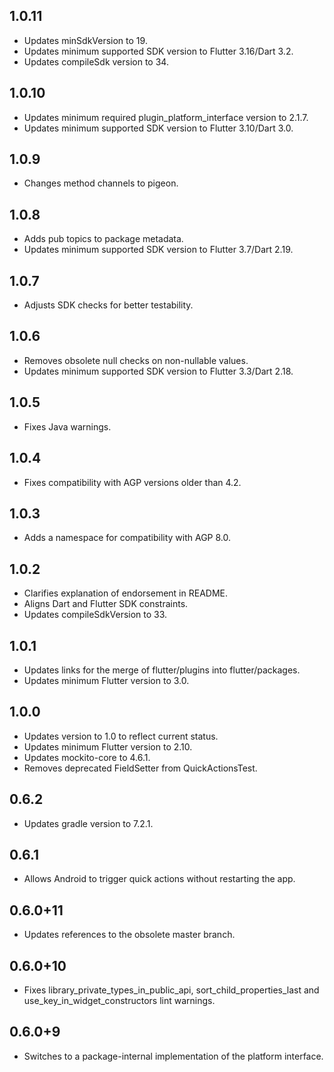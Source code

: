 ## 1.0.11

* Updates minSdkVersion to 19.
* Updates minimum supported SDK version to Flutter 3.16/Dart 3.2.
* Updates compileSdk version to 34.

## 1.0.10

* Updates minimum required plugin_platform_interface version to 2.1.7.
* Updates minimum supported SDK version to Flutter 3.10/Dart 3.0.

## 1.0.9

* Changes method channels to pigeon.

## 1.0.8

* Adds pub topics to package metadata.
* Updates minimum supported SDK version to Flutter 3.7/Dart 2.19.

## 1.0.7

* Adjusts SDK checks for better testability.

## 1.0.6

* Removes obsolete null checks on non-nullable values.
* Updates minimum supported SDK version to Flutter 3.3/Dart 2.18.

## 1.0.5

* Fixes Java warnings.

## 1.0.4

* Fixes compatibility with AGP versions older than 4.2.

## 1.0.3

* Adds a namespace for compatibility with AGP 8.0.

## 1.0.2

* Clarifies explanation of endorsement in README.
* Aligns Dart and Flutter SDK constraints.
* Updates compileSdkVersion to 33.

## 1.0.1

* Updates links for the merge of flutter/plugins into flutter/packages.
* Updates minimum Flutter version to 3.0.

## 1.0.0

* Updates version to 1.0 to reflect current status.
* Updates minimum Flutter version to 2.10.
* Updates mockito-core to 4.6.1.
* Removes deprecated FieldSetter from QuickActionsTest.

## 0.6.2

* Updates gradle version to 7.2.1.

## 0.6.1

* Allows Android to trigger quick actions without restarting the app.

## 0.6.0+11

* Updates references to the obsolete master branch.

## 0.6.0+10

* Fixes library_private_types_in_public_api, sort_child_properties_last and use_key_in_widget_constructors
  lint warnings.

## 0.6.0+9

* Switches to a package-internal implementation of the platform interface.
